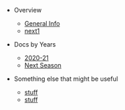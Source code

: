 - Overview

    - [General Info](README.md "the start of documenatation for OSURCue")
    - [next1](next1.md)

- Docs by Years

    - [2020-21](2020-21/README.md)
    - [Next Season]()

- Something else that might be useful

    - [stuff](stuff.md)
    - [stuff](stuff.md)


